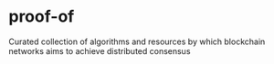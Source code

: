 # proof-of
Curated collection of algorithms and resources by which blockchain networks aims to achieve distributed consensus
